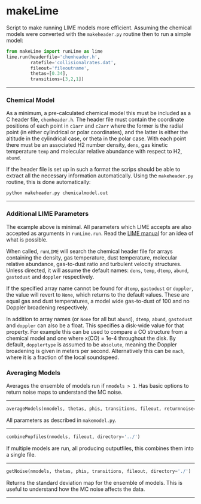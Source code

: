 # makeLime

Script to make running LIME models more efficient. Assuming the chemical models were converted with the `makeheader.py` routine then to run a simple model:

```python
from makeLime import runLime as lime
lime.run(headerfile='chemheader.h',
         ratefile='collisionalrates.dat', 
         fileout='fileoutname', 
         thetas=[0.34],
         transitions=[3,2,1])
```

---

### Chemical Model

As a minimum, a pre-calculated chemical model this must be included as a C header file, `chemheader.h`. The header file must contain the coordinate positions of each point in `c1arr` and `c2arr` where the former is the radial point (in either cylindrical or polar coordinates), and the latter is either the altitude in the cylindrical case, or theta in the polar case. With each point there must be an associated H2 number density, `dens`, gas kinetic temperature `temp` and molecular relative abundance with respect to H2, `abund`. 

If the header file is set up in such a format the scrips should be able to extract all the necessary information automatically. Using the `makeheader.py` routine, this is done automatically:

```
python makeheader.py chemicalmodel.out
```

---

### Additional LIME Parameters

The example above is minimal. All parameters which LIME accepts are also accepted as arguments in `runLime.run`. Read the [LIME manual](https://lime.readthedocs.io/en/v1.5/) for an idea of what is possible. 

When called, `runLIME` will search the chemical header file for arrays containing the density, gas temperature, dust temperature, molecular relative abundance, gas-to-dust ratio and turbulent velocity structures. Unless directed, it will assume the default names: `dens`, `temp`, `dtemp`, `abund`, `gastodust` and `doppler` respectively. 

If the specified array name cannot be found for `dtemp`, `gastodust` or `doppler`, the value will revert to `None`, which returns to the default values. These are equal gas and dust temperatures, a model wide gas-to-dust of 100 and no Doppler broadening respectively.

In addition to array names (or `None` for all but `abund`), `dtemp`, `abund`, `gastodust` and `doppler` can also be a float. This specifies a disk-wide value for that property. For example this can be used to compare a CO structure from a chemical model and one where x(CO) = 1e-4 throughout the disk. By default, `dopplertype` is assumed to be `absolute`, meaning the Doppler broadening is given in meters per second. Alternatively this can be `mach`, where it is a fraction of the local soundspeed.

### Averaging Models

Averages the ensemble of models run if `nmodels > 1`. Has basic options to return noise maps to understand the MC noise.

---

```python
averageModels(nmodels, thetas, phis, transitions, fileout, returnnoise=False, directory='../')
```

All parameters as described in `makemodel.py`.

---

```python
combinePopfiles(nmodels, fileout, directory='../')
```

If multiple models are run, all producing outputfiles, this combines them into a single file.

---

```python
getNoise(nmodels, thetas, phis, transitions, fileout, directory='./')
```

Returns the standard deviation map for the ensemble of models. This is useful to understand how the MC noise affects the data.

---

